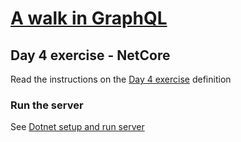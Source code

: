 # [A walk in GraphQL](/README.md)

## Day 4 exercise - NetCore

Read the instructions on the [Day 4 exercise](../day_04.md#exercise) definition

### Run the server

 See [Dotnet setup and run server](../../../setup/netcore.md)
